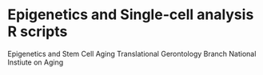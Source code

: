 # Epigenetics and Single-cell analysis R scripts


Epigenetics and Stem Cell Aging
Translational Gerontology Branch
National Instiute on Aging


